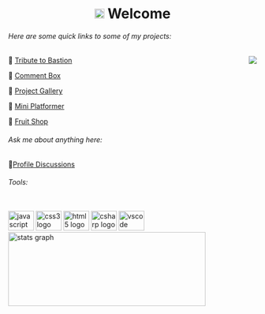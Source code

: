 # <div align="center"><img src="https://media.giphy.com/media/hvRJCLFzcasrR4ia7z/giphy.gif" width="20px"> Welcome </div>
###### Here are some quick links to some of my projects:
<img align="right" src="https://profile-counter.glitch.me/kr33l/count.svg?"  />

🔭 [Tribute to Bastion](https://kr33l.github.io/Tribute-to-Bastion/) 
	
🔭 [Comment Box](https://kr33l.github.io/Comment-box/)
	
🔭 [Project Gallery](https://kr33l.github.io/Project-Gallery/) 
	
🔭 [Mini Platformer](https://kr33l.github.io/Mini-Platformer/)  
	
🔭 [Fruit Shop](https://kr33l.github.io/Fruit-Shop/)
<br>

###### Ask me about anything here:

💬[Profile Discussions](https://github.com/Kr33L/Kr33L/discussions)

###### Tools:
<br>

<div align="left">
  <img src="https://cdn.jsdelivr.net/gh/devicons/devicon/icons/javascript/javascript-plain.svg" height="40" width="52" alt="javascript logo"  />
  <img src="https://cdn.jsdelivr.net/gh/devicons/devicon/icons/css3/css3-plain.svg" height="40" width="52" alt="css3 logo"  />
  <img src="https://cdn.jsdelivr.net/gh/devicons/devicon/icons/html5/html5-plain.svg" height="40" width="52" alt="html5 logo"  />
  <img src="https://cdn.jsdelivr.net/gh/devicons/devicon/icons/csharp/csharp-plain.svg" height="40" width="52" alt="csharp logo"  />
  <img src="https://cdn.jsdelivr.net/gh/devicons/devicon/icons/vscode/vscode-original.svg" height="40" width="52" alt="vscode logo"  />
</div>

<div align="left">
  <img src="https://github-readme-stats.vercel.app/api?hide_title=true&hide_rank=false&show_icons=true&include_all_commits=true&count_private=false&disable_animations=false&theme=radical&locale=en&hide_border=true&username=kr33l" height="150" width="400" alt="stats graph"  />
</div>
